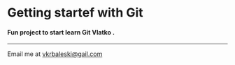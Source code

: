 # Getting startef with Git
#### Fun project to start learn Git **Vlatko** . 

---

Email me at [vkrbaleski@gail.com](Mailto:vkrbaleski@gmail.com)